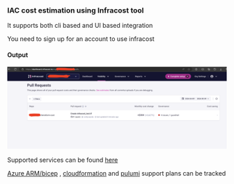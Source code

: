 ### IAC cost estimation using Infracost tool

It supports both cli based and UI based integration

You need to sign up for an account to use infracost

#### Output

![infra cost estimation output](../../assets/infracost_output.png)

Supported services can be found [here](https://www.infracost.io/docs/supported_resources/overview/)

[Azure ARM/bicep](https://github.com/infracost/infracost/issues/812) , [cloudformation](https://github.com/infracost/infracost/issues/190) and [pulumi](https://github.com/infracost/infracost/issues/187) support plans can be tracked
